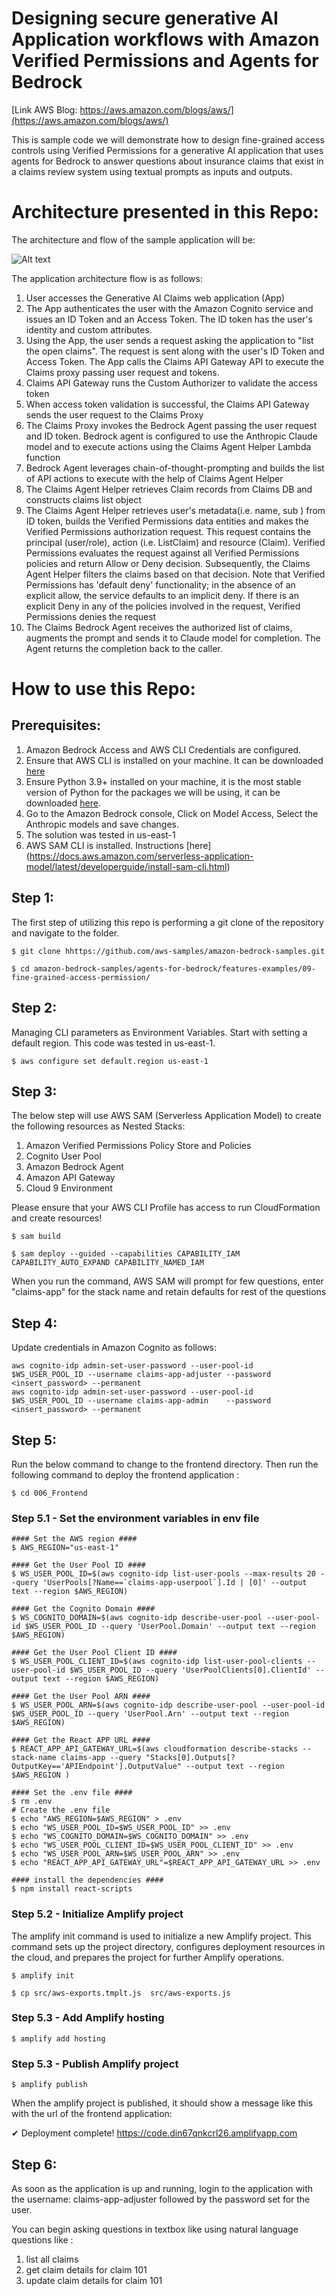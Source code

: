 # Designing secure generative AI Application workflows with Amazon Verified Permissions and Agents for Bedrock

[Link AWS Blog: https://aws.amazon.com/blogs/aws/](https://aws.amazon.com/blogs/aws/)

This is sample code we will demonstrate how to design fine-grained access controls using Verified Permissions for a generative AI application that uses agents for Bedrock to answer questions about insurance claims that exist in a claims review system using textual prompts as inputs and outputs.



# **Architecture presented in this Repo:**


The architecture and flow of the sample application will be:

![Alt text](images/Architecture_AVP_bedrock_agents.jpg "POC Architecture")

The application architecture flow is as follows:

1. User accesses the Generative AI Claims web application (App)
2. The App authenticates the user with the Amazon Cognito service and issues an ID Token and an Access Token. The ID token has the user's identity and custom attributes.
3. Using the App, the user sends a request asking the application to "list the open claims". The request is sent along with the user's ID Token and Access Token. The App calls the Claims API Gateway API to execute the Claims proxy passing user request and tokens.
4. Claims API Gateway runs the Custom Authorizer to validate the access token
5. When access token validation is successful, the Claims API Gateway sends the user request to the Claims Proxy
6. The Claims Proxy invokes the Bedrock Agent passing the user request and ID token. Bedrock agent is configured to use the Anthropic Claude model and to execute actions using the Claims Agent Helper Lambda function
7. Bedrock Agent leverages chain-of-thought-prompting and builds the list of API actions to execute with the help of Claims Agent Helper
8. The Claims Agent Helper retrieves Claim records from Claims DB and constructs claims list object
9. The Claims Agent Helper retrieves user's metadata(i.e. name, sub ) from ID token, builds the Verified Permissions data entities and makes the Verified Permissions authorization request. This request contains the principal (user/role), action (i.e. ListClaim) and resource (Claim). Verified Permissions evaluates the request against all Verified Permissions policies and return Allow or Deny decision. Subsequently, the Claims Agent Helper filters the claims based on that decision. Note that Verified Permissions has 'default deny' functionality; in the absence of an explicit allow, the service defaults to an implicit deny. If there is an explicit Deny in any of the policies involved in the request, Verified Permissions denies the request
10. The Claims Bedrock Agent receives the authorized list of claims, augments the prompt and sends it to Claude model for completion. The Agent returns the completion back to the caller.
# How to use this Repo:

## Prerequisites:

1. Amazon Bedrock Access and AWS CLI Credentials are configured.
2. Ensure that AWS CLI is installed on your machine. It can be downloaded [here](https://aws.amazon.com/cli/)
3. Ensure Python 3.9+ installed on your machine, it is the most stable version of Python for the packages we will be using, it can be downloaded [here](https://www.python.org/downloads/release/python-3911/).
4. Go to the Amazon Bedrock console, Click on Model Access, Select the Anthropic models and save changes. 
5. The solution was tested in us-east-1
6. AWS SAM CLI is installed. Instructions [here] (https://docs.aws.amazon.com/serverless-application-model/latest/developerguide/install-sam-cli.html)

## Step 1:

The first step of utilizing this repo is performing a git clone of the repository and navigate to the folder.

```
$ git clone hhttps://github.com/aws-samples/amazon-bedrock-samples.git

$ cd amazon-bedrock-samples/agents-for-bedrock/features-examples/09-fine-grained-access-permission/
```

## Step 2:

Managing CLI parameters as Environment Variables.
Start with setting a default region. This code was tested in us-east-1.

```
$ aws configure set default.region us-east-1

```


## Step 3:

The below step will use AWS SAM (Serverless Application Model) to create the following resources as Nested Stacks: 
1. Amazon Verified Permissions Policy Store and Policies
2. Cognito User Pool
3. Amazon Bedrock Agent
4. Amazon API Gateway
5. Cloud 9 Environment

Please ensure that your AWS CLI Profile has access to run CloudFormation and create resources!

```
$ sam build 

$ sam deploy --guided --capabilities CAPABILITY_IAM CAPABILITY_AUTO_EXPAND CAPABILITY_NAMED_IAM
```
When you run the command, AWS SAM will prompt for few questions, enter "claims-app" for the stack name and retain defaults for rest of the questions


## Step 4:

Update credentials in Amazon Cognito as follows: 

```
aws cognito-idp admin-set-user-password --user-pool-id $WS_USER_POOL_ID --username claims-app-adjuster --password <insert_password> --permanent
aws cognito-idp admin-set-user-password --user-pool-id $WS_USER_POOL_ID --username claims-app-admin    --password <insert_password> --permanent

```

## Step 5:

Run the below command to change to the frontend directory. Then run the following command to deploy the frontend application :

```
$ cd 006_Frontend
```
### Step 5.1 - Set the environment variables in env file

```
#### Set the AWS region ####
$ AWS_REGION="us-east-1"

#### Get the User Pool ID ####
$ WS_USER_POOL_ID=$(aws cognito-idp list-user-pools --max-results 20 --query 'UserPools[?Name==`claims-app-userpool`].Id | [0]' --output text --region $AWS_REGION)

#### Get the Cognito Domain ####
$ WS_COGNITO_DOMAIN=$(aws cognito-idp describe-user-pool --user-pool-id $WS_USER_POOL_ID --query 'UserPool.Domain' --output text --region $AWS_REGION)

#### Get the User Pool Client ID ####
$ WS_USER_POOL_CLIENT_ID=$(aws cognito-idp list-user-pool-clients --user-pool-id $WS_USER_POOL_ID --query 'UserPoolClients[0].ClientId' --output text --region $AWS_REGION)

#### Get the User Pool ARN ####
$ WS_USER_POOL_ARN=$(aws cognito-idp describe-user-pool --user-pool-id $WS_USER_POOL_ID --query 'UserPool.Arn' --output text --region $AWS_REGION)

#### Get the React APP URL ####
$ REACT_APP_API_GATEWAY_URL=$(aws cloudformation describe-stacks --stack-name claims-app --query "Stacks[0].Outputs[?OutputKey=='APIEndpoint'].OutputValue" --output text --region $AWS_REGION )

#### Set the .env file ####
$ rm .env
# Create the .env file
$ echo "AWS_REGION=$AWS_REGION" > .env
$ echo "WS_USER_POOL_ID=$WS_USER_POOL_ID" >> .env
$ echo "WS_COGNITO_DOMAIN=$WS_COGNITO_DOMAIN" >> .env
$ echo "WS_USER_POOL_CLIENT_ID=$WS_USER_POOL_CLIENT_ID" >> .env
$ echo "WS_USER_POOL_ARN=$WS_USER_POOL_ARN" >> .env
$ echo "REACT_APP_API_GATEWAY_URL"=$REACT_APP_API_GATEWAY_URL >> .env

#### install the dependencies ####
$ npm install react-scripts
```

### Step 5.2 - Initialize Amplify project

The amplify init command is used to initialize a new Amplify project. This command sets up the project directory, configures deployment resources in the cloud, and prepares the project for further Amplify operations.

```
$ amplify init

$ cp src/aws-exports.tmplt.js  src/aws-exports.js

```


### Step 5.3 - Add Amplify hosting 
```
$ amplify add hosting
```

### Step 5.3 - Publish Amplify project 
```
$ amplify publish
```

When the amplify project is published, it should show a message like this with the url of the frontend application: 

✔ Deployment complete!
https://code.din67qnkcrl26.amplifyapp.com




## Step 6:

As soon as the application is up and running, login to the application with the username: claims-app-adjuster  followed by the password set for the user. 

You can begin asking questions in textbox like using natural language questions like :

1. list all claims
2. get claim details for claim 101
3. update claim details for claim 101